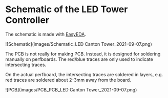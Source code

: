 Schematic of the LED Tower Controller
=========================================

The schematic is made with [EasyEDA](https://easyeda.com/).

![Schematic](images/Schematic_LED Canton Tower_2021-09-07.png)


The PCB is not really for making PCB. Instead, it is designed for soldering manually on perfboards.
The red/blue traces are only used to indicate intersecting traces.

On the actual perfboard, the intersecting traces are soldered in layers, e.g. red traces are soldered about 2-3mm away from the board.

![PCB](images/PCB_PCB_LED Canton Tower_2021-09-07.png)
